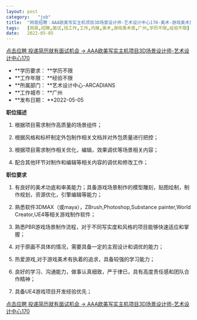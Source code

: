 ```yaml
---
layout:	post
category:	"job"
title:	"网易招聘：AAA欧美写实主机项目3D场景设计师-艺术设计中心170-美术-游戏美术类-广州学历不限经验不限"
tags:	[网易,招聘,面试,找工作,工作,内推,美术,游戏美术类,广州,学历不限,经验不限]
date:	2022-05-05
---
```


[点击应聘 投递简历就有面试机会 ->  AAA欧美写实主机项目3D场景设计师-艺术设计中心170](http://mobile.bole.netease.com/bole/boleDetail?id=32089&employeeId=346f03c3cda5f04c&key=all)



- **学历要求： **学历不限
- **工作年限： **经验不限
- **所属部门： **艺术设计中心-ARCADIANS
- **工作城市： **广州
- **发布日期： **2022-05-05



**职位描述**

1. 根据项目需求制作高质量的场景组件；

2. 根据风格和标杆制定外包制作相关文档并对外包质量进行把控；

3. 根据项目需求制作相关优化，编辑，效果调优等场景相关内容；

4. 配合其他环节对制作和编辑等相关内容的调优和修改工作；



**职位要求**

1. 有良好的美术功底和审美能力；具备游戏场景制作的模型雕刻，贴图绘制，制作规划，资源优化，引擎编辑等能力；

2. 熟悉软件3DMAX（或maya），ZBrush,Photoshop,Substance painter,World Creator,UE4等相关游戏制作软件；

3. 熟悉PBR游戏场景制作流程，对于不同写实度和风格的项目能够快速适应和掌握；

4. 对于原画不具体的情况，需要具备一定的主观设计和调优的能力；

5. 热爱游戏,对于游戏美术有执着的追求，具备较强的学习能力；

6. 良好的学习、沟通能力，做事认真细致，严于律已，具有高度责任感和团队合作精神；

7. 具备UE4游戏项目开发经验优先；



[点击应聘 投递简历就有面试机会 ->  AAA欧美写实主机项目3D场景设计师-艺术设计中心170](http://mobile.bole.netease.com/bole/boleDetail?id=32089&employeeId=346f03c3cda5f04c&key=all)